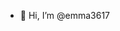 - 👋 Hi, I’m @emma3617


<!---
emma3617/emma3617 is a ✨ special ✨ repository because its `README.md` (this file) appears on your GitHub profile.
You can click the Preview link to take a look at your changes.
--->
